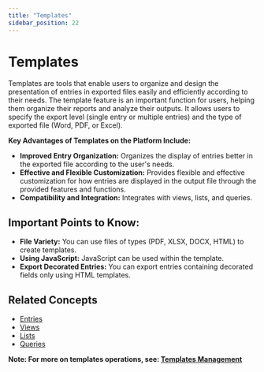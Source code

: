 ```yaml
---
title: "Templates"
sidebar_position: 22
---
```


# Templates

Templates are tools that enable users to organize and design the presentation of entries in exported files easily and efficiently according to their needs. The template feature is an important function for users, helping them organize their reports and analyze their outputs. It allows users to specify the export level (single entry or multiple entries) and the type of exported file (Word, PDF, or Excel).

**Key Advantages of Templates on the Platform Include:**
- **Improved Entry Organization:** Organizes the display of entries better in the exported file according to the user's needs.
- **Effective and Flexible Customization:** Provides flexible and effective customization for how entries are displayed in the output file through the provided features and functions.
- **Compatibility and Integration:** Integrates with views, lists, and queries.

## Important Points to Know:
- **File Variety:** You can use files of types (PDF, XLSX, DOCX, HTML) to create templates.
- **Using JavaScript:** JavaScript can be used within the template.
- **Export Decorated Entries:** You can export entries containing decorated fields only using HTML templates.

## Related Concepts
- [Entries](./entries.md)
- [Views](./views.md)
- [Lists](./lists.md)
- [Queries](./queries.md)

**Note: For more on templates operations, see: [Templates Management](../../data-management/template.md)**